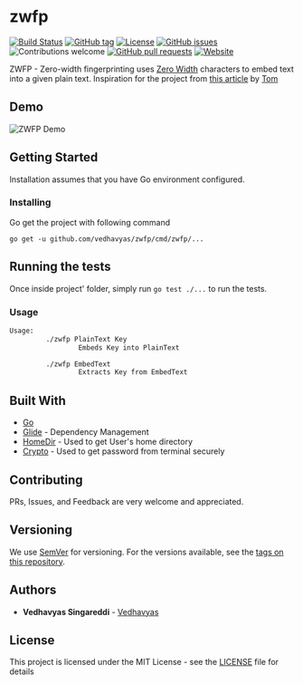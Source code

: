 # zwfp
[![Build Status](https://travis-ci.org/vedhavyas/zwfp.svg?branch=master)](https://travis-ci.org/vedhavyas/zwfp)
[![GitHub tag](https://img.shields.io/github/tag/vedhavyas/zwfp.svg)](https://github.com/vedhavyas/zwfp/tags)
[![License](https://img.shields.io/badge/license-MIT-blue.svg)](https://opensource.org/licenses/MIT)
[![GitHub issues](https://img.shields.io/github/issues/vedhavyas/zwfp.svg)](https://github.com/vedhavyas/zwfp/issues)
![Contributions welcome](https://img.shields.io/badge/contributions-welcome-orange.svg)
[![GitHub pull requests](https://img.shields.io/github/issues-pr/vedhavyas/zwfp.svg)](https://github.com/vedhavyas/zwfp/pulls)
[![Website](https://img.shields.io/website-up-down-green-red/http/vedhavyas.com.svg?label=my-website)](https://vedhavyas.com)

ZWFP - Zero-width fingerprinting uses [Zero Width](https://en.wikipedia.org/wiki/Zero_width) characters to embed text into a given plain text.
Inspiration for the project from [this article](https://medium.com/@umpox/be-careful-what-you-copy-invisibly-inserting-usernames-into-text-with-zero-width-characters-18b4e6f17b66) by [Tom](https://medium.com/@umpox)

## Demo
![ZWFP Demo](https://media.giphy.com/media/1UN2yRCa8bGpJ4umXt/giphy.gif)

## Getting Started

Installation assumes that you have Go environment configured.
 
### Installing

Go get the project with following command

```
go get -u github.com/vedhavyas/zwfp/cmd/zwfp/...
```

## Running the tests

Once inside project' folder, simply run `go test ./...` to run the tests.

### Usage

```bash
Usage:
         ./zwfp PlainText Key
                 Embeds Key into PlainText

         ./zwfp EmbedText
                 Extracts Key from EmbedText

```

## Built With

* [Go](https://golang.org/)
* [Glide](https://glide.sh/) - Dependency Management
* [HomeDir](https://github.com/mitchellh/go-homedir) - Used to get User's home directory
* [Crypto](https://golang.org/x/crypto) - Used to get password from terminal securely

## Contributing

PRs, Issues, and Feedback are very welcome and appreciated.

## Versioning

We use [SemVer](http://semver.org/) for versioning. For the versions available, see the [tags on this repository](https://github.com/vedhavyas/twothy/tags). 

## Authors

* **Vedhavyas Singareddi** - [Vedhavyas](https://github.com/vedhavyas)

## License

This project is licensed under the MIT License - see the [LICENSE](LICENSE) file for details
